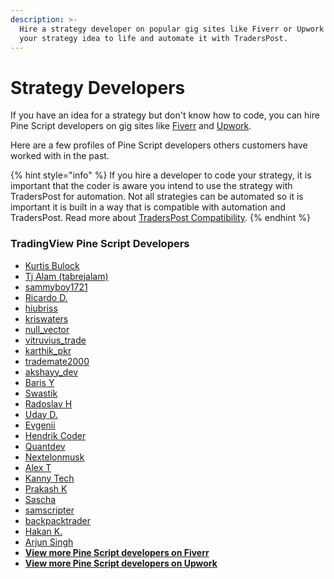 ```yaml
---
description: >-
  Hire a strategy developer on popular gig sites like Fiverr or Upwork to bring
  your strategy idea to life and automate it with TradersPost.
---
```


# Strategy Developers

If you have an idea for a strategy but don't know how to code, you can hire Pine Script developers on gig sites like [Fiverr](https://www.fiverr.com/search/gigs?query=Pine%20Script\&source=top-bar\&search\_in=everywhere\&search-autocomplete-original-term=pine%20script) and [Upwork](https://www.upwork.com/search/profiles/?q=Pine%20Script\&user\_pref=2).

Here are a few profiles of Pine Script developers others customers have worked with in the past.

{% hint style="info" %}
If you hire a developer to code your strategy, it is important that the coder is aware you intend to use the strategy with TradersPost for automation. Not all strategies can be automated so it is important it is built in a way that is compatible with automation and TradersPost. Read more about [TradersPost Compatibility](../learn/tradingview.md#traderspost-compatibility).
{% endhint %}

### **TradingView Pine Script Developers**

* [Kurtis Bulock](https://www.fiverr.com/kurtisbulock)
* [Tj Alam (tabrejalam)](https://www.fiverr.com/tabrejalam)
* [sammyboy1721](https://www.fiverr.com/sammyboy1721)
* [Ricardo D.](https://www.upwork.com/freelancers/\~014a4eacc3a1c444df)
* [hiubriss](https://www.fiverr.com/freelancers/hiubriss)
* [kriswaters](https://www.fiverr.com/freelancers/kriswaters)
* [null\_vector](https://www.fiverr.com/null\_vector)
* [vitruvius\_trade](https://www.fiverr.com/vitruvius\_trade)
* [karthik\_pkr](https://www.fiverr.com/karthik\_pkr)
* [trademate2000](https://www.fiverr.com/trademate2000)
* [akshayy\_dev](https://www.fiverr.com/akshayy\_dev)
* [Baris Y](https://www.fiverr.com/vitruvius\_trade)
* [Swastik](https://www.fiverr.com/the\_pro\_coder)
* [Radoslav H](https://www.fiverr.com/rickhardypro)
* [Uday D.](https://www.fiverr.com/codee\_studio)
* [Evgenii](https://www.fiverr.com/evgenii\_trade)
* [Hendrik Coder](https://www.fiverr.com/hendrik\_jeroen)
* [Quantdev](https://www.fiverr.com/dk\_codenut)
* [Nextelonmusk](https://www.fiverr.com/nextelonmusk99)
* [Alex T](https://www.fiverr.com/thegreatescapex)
* [Kanny Tech](https://www.fiverr.com/kannytech)
* [Prakash K](https://www.fiverr.com/trademate2000)
* [Sascha](https://www.fiverr.com/berlincode42)
* [samscripter](https://www.fiverr.com/samscripter)
* [backpacktrader](https://www.fiverr.com/backpacktrader)
* [Hakan K.](https://www.fiverr.com/hakank969)
* [Arjun Singh](https://www.fiverr.com/actorarjun)
* [**View more Pine Script developers on Fiverr**](https://www.fiverr.com/search/gigs?query=pinescript%20developer)
* [**View more Pine Script developers on Upwork**](https://www.upwork.com/search/profiles/?q=Pine%20Script%20developer)

